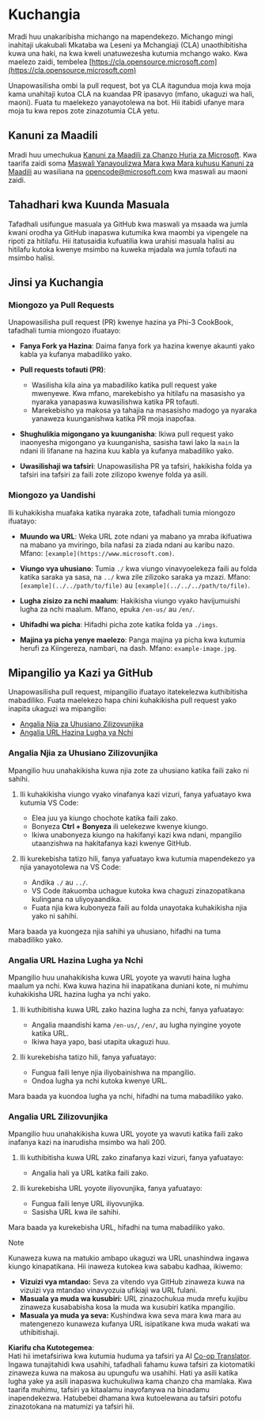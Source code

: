 <!--
CO_OP_TRANSLATOR_METADATA:
{
  "original_hash": "90d0d072cf26ccc1f271a580d3e45d70",
  "translation_date": "2025-07-09T18:39:43+00:00",
  "source_file": "CONTRIBUTING.md",
  "language_code": "sw"
}
-->
# Kuchangia

Mradi huu unakaribisha michango na mapendekezo. Michango mingi inahitaji ukakubali
Mkataba wa Leseni ya Mchangiaji (CLA) unaothibitisha kuwa una haki, na kwa kweli unatuwezesha
kutumia mchango wako. Kwa maelezo zaidi, tembelea [https://cla.opensource.microsoft.com](https://cla.opensource.microsoft.com)

Unapowasilisha ombi la pull request, bot ya CLA itagundua moja kwa moja kama unahitaji kutoa
CLA na kuandaa PR ipasavyo (mfano, ukaguzi wa hali, maoni). Fuata tu maelekezo
yanayotolewa na bot. Hii itabidi ufanye mara moja tu kwa repos zote zinazotumia CLA yetu.

## Kanuni za Maadili

Mradi huu umechukua [Kanuni za Maadili za Chanzo Huria za Microsoft](https://opensource.microsoft.com/codeofconduct/).
Kwa taarifa zaidi soma [Maswali Yanayoulizwa Mara kwa Mara kuhusu Kanuni za Maadili](https://opensource.microsoft.com/codeofconduct/faq/) au wasiliana na [opencode@microsoft.com](mailto:opencode@microsoft.com) kwa maswali au maoni zaidi.

## Tahadhari kwa Kuunda Masuala

Tafadhali usifungue masuala ya GitHub kwa maswali ya msaada wa jumla kwani orodha ya GitHub inapaswa kutumika kwa maombi ya vipengele na ripoti za hitilafu. Hii itatusaidia kufuatilia kwa urahisi masuala halisi au hitilafu kutoka kwenye msimbo na kuweka mjadala wa jumla tofauti na msimbo halisi.

## Jinsi ya Kuchangia

### Miongozo ya Pull Requests

Unapowasilisha pull request (PR) kwenye hazina ya Phi-3 CookBook, tafadhali tumia miongozo ifuatayo:

- **Fanya Fork ya Hazina**: Daima fanya fork ya hazina kwenye akaunti yako kabla ya kufanya mabadiliko yako.

- **Pull requests tofauti (PR)**:
  - Wasilisha kila aina ya mabadiliko katika pull request yake mwenyewe. Kwa mfano, marekebisho ya hitilafu na masasisho ya nyaraka yanapaswa kuwasilishwa katika PR tofauti.
  - Marekebisho ya makosa ya tahajia na masasisho madogo ya nyaraka yanaweza kuunganishwa katika PR moja inapofaa.

- **Shughulikia migongano ya kuunganisha**: Ikiwa pull request yako inaonyesha migongano ya kuunganisha, sasisha tawi lako la `main` la ndani ili lifanane na hazina kuu kabla ya kufanya mabadiliko yako.

- **Uwasilishaji wa tafsiri**: Unapowasilisha PR ya tafsiri, hakikisha folda ya tafsiri ina tafsiri za faili zote zilizopo kwenye folda ya asili.

### Miongozo ya Uandishi

Ili kuhakikisha muafaka katika nyaraka zote, tafadhali tumia miongozo ifuatayo:

- **Muundo wa URL**: Weka URL zote ndani ya mabano ya mraba ikifuatiwa na mabano ya mviringo, bila nafasi za ziada ndani au karibu nazo. Mfano: `[example](https://www.microsoft.com)`.

- **Viungo vya uhusiano**: Tumia `./` kwa viungo vinavyoelekeza faili au folda katika saraka ya sasa, na `../` kwa zile zilizoko saraka ya mzazi. Mfano: `[example](../../path/to/file)` au `[example](../../../path/to/file)`.

- **Lugha zisizo za nchi maalum**: Hakikisha viungo vyako havijumuishi lugha za nchi maalum. Mfano, epuka `/en-us/` au `/en/`.

- **Uhifadhi wa picha**: Hifadhi picha zote katika folda ya `./imgs`.

- **Majina ya picha yenye maelezo**: Panga majina ya picha kwa kutumia herufi za Kiingereza, nambari, na dash. Mfano: `example-image.jpg`.

## Mipangilio ya Kazi ya GitHub

Unapowasilisha pull request, mipangilio ifuatayo itatekelezwa kuthibitisha mabadiliko. Fuata maelekezo hapa chini kuhakikisha pull request yako inapita ukaguzi wa mipangilio:

- [Angalia Njia za Uhusiano Zilizovunjika](../..)
- [Angalia URL Hazina Lugha ya Nchi](../..)

### Angalia Njia za Uhusiano Zilizovunjika

Mpangilio huu unahakikisha kuwa njia zote za uhusiano katika faili zako ni sahihi.

1. Ili kuhakikisha viungo vyako vinafanya kazi vizuri, fanya yafuatayo kwa kutumia VS Code:
    - Elea juu ya kiungo chochote katika faili zako.
    - Bonyeza **Ctrl + Bonyeza** ili uelekezwe kwenye kiungo.
    - Ikiwa unabonyeza kiungo na hakifanyi kazi kwa ndani, mpangilio utaanzishwa na hakitafanya kazi kwenye GitHub.

1. Ili kurekebisha tatizo hili, fanya yafuatayo kwa kutumia mapendekezo ya njia yanayotolewa na VS Code:
    - Andika `./` au `../`.
    - VS Code itakuomba uchague kutoka kwa chaguzi zinazopatikana kulingana na uliyoyaandika.
    - Fuata njia kwa kubonyeza faili au folda unayotaka kuhakikisha njia yako ni sahihi.

Mara baada ya kuongeza njia sahihi ya uhusiano, hifadhi na tuma mabadiliko yako.

### Angalia URL Hazina Lugha ya Nchi

Mpangilio huu unahakikisha kuwa URL yoyote ya wavuti haina lugha maalum ya nchi. Kwa kuwa hazina hii inapatikana duniani kote, ni muhimu kuhakikisha URL hazina lugha ya nchi yako.

1. Ili kuthibitisha kuwa URL zako hazina lugha za nchi, fanya yafuatayo:

    - Angalia maandishi kama `/en-us/`, `/en/`, au lugha nyingine yoyote katika URL.
    - Ikiwa haya yapo, basi utapita ukaguzi huu.

1. Ili kurekebisha tatizo hili, fanya yafuatayo:
    - Fungua faili lenye njia iliyobainishwa na mpangilio.
    - Ondoa lugha ya nchi kutoka kwenye URL.

Mara baada ya kuondoa lugha ya nchi, hifadhi na tuma mabadiliko yako.

### Angalia URL Zilizovunjika

Mpangilio huu unahakikisha kuwa URL yoyote ya wavuti katika faili zako inafanya kazi na inarudisha msimbo wa hali 200.

1. Ili kuthibitisha kuwa URL zako zinafanya kazi vizuri, fanya yafuatayo:
    - Angalia hali ya URL katika faili zako.

2. Ili kurekebisha URL yoyote iliyovunjika, fanya yafuatayo:
    - Fungua faili lenye URL iliyovunjika.
    - Sasisha URL kwa ile sahihi.

Mara baada ya kurekebisha URL, hifadhi na tuma mabadiliko yako.

> [!NOTE]
>
> Kunaweza kuwa na matukio ambapo ukaguzi wa URL unashindwa ingawa kiungo kinapatikana. Hii inaweza kutokea kwa sababu kadhaa, ikiwemo:
>
> - **Vizuizi vya mtandao:** Seva za vitendo vya GitHub zinaweza kuwa na vizuizi vya mtandao vinavyozuia ufikiaji wa URL fulani.
> - **Masuala ya muda wa kusubiri:** URL zinazochukua muda mrefu kujibu zinaweza kusababisha kosa la muda wa kusubiri katika mpangilio.
> - **Masuala ya muda ya seva:** Kushindwa kwa seva mara kwa mara au matengenezo kunaweza kufanya URL isipatikane kwa muda wakati wa uthibitishaji.

**Kiarifu cha Kutotegemea**:  
Hati hii imetafsiriwa kwa kutumia huduma ya tafsiri ya AI [Co-op Translator](https://github.com/Azure/co-op-translator). Ingawa tunajitahidi kwa usahihi, tafadhali fahamu kuwa tafsiri za kiotomatiki zinaweza kuwa na makosa au upungufu wa usahihi. Hati ya asili katika lugha yake ya asili inapaswa kuchukuliwa kama chanzo cha mamlaka. Kwa taarifa muhimu, tafsiri ya kitaalamu inayofanywa na binadamu inapendekezwa. Hatubebei dhamana kwa kutoelewana au tafsiri potofu zinazotokana na matumizi ya tafsiri hii.